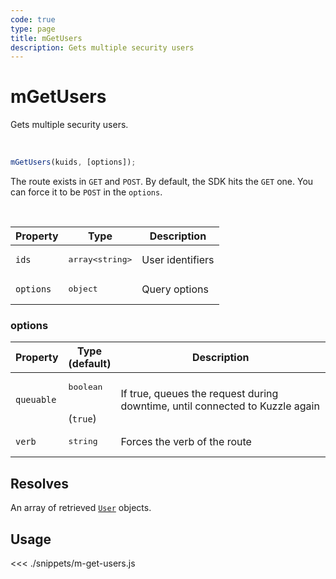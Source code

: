 ```yaml
---
code: true
type: page
title: mGetUsers
description: Gets multiple security users
---
```


# mGetUsers

Gets multiple security users.

<br />

```js
mGetUsers(kuids, [options]);
```
The route exists in `GET` and `POST`.
By default, the SDK hits the `GET` one.
You can force it to be `POST` in the `options`.

<br />

| Property | Type | Description |
|--- |--- |--- |
| `ids` | <pre>array&lt;string&gt;</pre> | User identifiers |
| `options` | <pre>object</pre> | Query options |

### options

| Property | Type<br />(default) | Description |
| --- | --- | --- |
| `queuable` | <pre>boolean</pre><br />(`true`) | If true, queues the request during downtime, until connected to Kuzzle again |
| `verb`     | <pre>string</pre>      | Forces the verb of the route |

## Resolves

An array of retrieved [`User`](/sdk/js/6/core-classes/user/introduction) objects.

## Usage

<<< ./snippets/m-get-users.js
